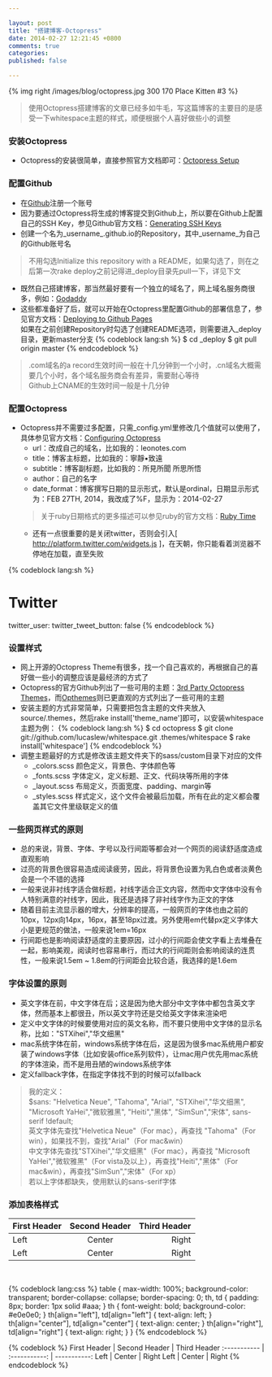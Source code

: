 ```yaml
---

layout: post
title: "搭建博客-Octopress"
date: 2014-02-27 12:21:45 +0800
comments: true
categories:
published: false

---
```


{% img right /images/blog/octopress.jpg 300 170 Place Kitten #3 %}

>使用Octopress搭建博客的文章已经多如牛毛，写这篇博客的主要目的是感受一下whitespace主题的样式，顺便根据个人喜好做些小的调整

### 安装Octopress

- Octopress的安装很简单，直接参照官方文档即可：[Octopress Setup](http://octopress.org/docs/setup/)

### 配置Github

- 在[Github](https://github.com/join)注册一个账号
- 因为要通过Octopress将生成的博客提交到Github上，所以要在Github上配置自己的SSH Key，参见Github官方文档：[Generating SSH Keys](https://help.github.com/articles/generating-ssh-keys)
- 创建一个名为_username_.github.io的Repository，其中_username_为自己的Github账号名
> 不用勾选Initialize this repository with a README，如果勾选了，则在之后第一次rake deploy之前记得进_deploy目录先pull一下，详见下文
- 既然自己搭建博客，那当然最好要有一个独立的域名了，网上域名服务商很多，例如：[Godaddy](http://www.godaddy.com/)
- 这些都准备好了后，就可以开始在Octopress里配置Github的部署信息了，参见官方文档：[Deploying to Github Pages](http://octopress.org/docs/deploying/github/)  
如果在之前创建Repository时勾选了创建README选项，则需要进入_deploy目录，更新master分支
{% codeblock lang:sh %}
$ cd _deploy
$ git pull origin master
{% endcodeblock %}
> .com域名的a record生效时间一般在十几分钟到一个小时，.cn域名大概需要几个小时，各个域名服务商会有差异，需要耐心等待  
> Github上CNAME的生效时间一般是十几分钟

### 配置Octopress

- Octopress并不需要过多配置，只需_config.yml里修改几个值就可以使用了，具体参见官方文档：[Configuring Octopress](http://octopress.org/docs/configuring/)
	- url：改成自己的域名，比如我的：leonotes.com
	- title：博客主标题，比如我的：寧靜▪致遠
	- subtitle：博客副标题，比如我的：所見所聞 所思所悟
	- author：自己的名字
	- date_format：博客撰写日期的显示形式，默认是ordinal，日期显示形式为：FEB 27TH, 2014，我改成了%F，显示为：2014-02-27
	> 关于ruby日期格式的更多描述可以参见ruby的官方文档：[Ruby Time](http://www.ruby-doc.org/core-1.9.2/Time.html#method-i-strftime)
	- 还有一点很重要的是关闭twitter，否则会引入[ http://platform.twitter.com/widgets.js ]，在天朝，你只能看着浏览器不停地在加载，直至失败
	
{% codeblock lang:sh %}
# Twitter
twitter_user:
twitter_tweet_button: false
{% endcodeblock %}

### 设置样式

- 网上开源的Octopress Theme有很多，找一个自己喜欢的，再根据自己的喜好做一些小的调整应该是最经济的方式了
- Octopress的官方Github列出了一些可用的主题：[3rd Party Octopress Themes](https://github.com/imathis/octopress/wiki/3rd-Party-Octopress-Themes)，而[Opthemes](http://opthemes.com/)则已更直观的方式列出了一些可用的主题
- 安装主题的方式非常简单，只需要把包含主题的文件夹放入source/.themes，然后rake install['theme_name']即可，以安装whitespace主题为例：
{% codeblock lang:sh %}
$ cd octopress
$ git clone git://github.com/lucaslew/whitespace.git .themes/whitespace
$ rake install['whitespace']
{% endcodeblock %}
- 调整主题最好的方式是修改该主题文件夹下的sass/custom目录下对应的文件
	- _colors.scss 颜色定义，背景色、字体颜色等
	- _fonts.scss 字体定义，定义标题、正文、代码块等所用的字体
	- _layout.scss 布局定义，页面宽度、padding、margin等
	- _styles.scss 样式定义，这个文件会被最后加载，所有在此的定义都会覆盖其它文件里级联定义的值
	
### 一些网页样式的原则
	
- 总的来说，背景、字体、字号以及行间距等都会对一个网页的阅读舒适度造成直观影响
- 过亮的背景色很容易造成阅读疲劳，因此，将背景色设置为乳白色或者淡黄色会是一个不错的选择
- 一般来说非衬线字适合做标题，衬线字适合正文内容，然而中文字体中没有令人特别满意的衬线字，因此，我还是选择了非衬线字作为正文的字体
- 随着目前主流显示器的增大，分辨率的提高，一般网页的字体也由之前的10px，12px向14px，16px，甚至18px过渡。另外使用em代替px定义字体大小是更规范的做法，一般来说1em=16px
- 行间距也是影响阅读舒适度的主要原因，过小的行间距会使文字看上去堆叠在一起，影响美观，阅读时也容易串行，而过大的行间距则会影响阅读的连贯性，一般来说1.5em ~ 1.8em的行间距会比较合适，我选择的是1.6em

### 字体设置的原则

- 英文字体在前，中文字体在后；这是因为绝大部分中文字体中都包含英文字体，然而基本上都很丑，所以英文字符还是交给英文字体来渲染吧
- 定义中文字体的时候要使用对应的英文名称，而不要只使用中文字体的显示名称，比如："STXihei","华文细黑"
- mac系统字体在前，windows系统字体在后，这是因为很多mac系统用户都安装了windows字体（比如安装office系列软件），让mac用户优先用mac系统的字体渲染，而不是用丑陋的windows系统字体
- 定义fallback字体，在指定字体找不到的时候可以fallback

> 我的定义：  
> $sans: "Helvetica Neue", "Tahoma", "Arial", "STXihei","华文细黑", "Microsoft YaHei","微软雅黑", "Heiti","黑体", "SimSun","宋体", sans-serif !default;  
> 英文字体先查找"Helvetica Neue"（For mac），再查找 "Tahoma"（For win），如果找不到，查找"Arial"（For mac&win）  
> 中文字体先查找"STXihei","华文细黑"（For mac），再查找 "Microsoft YaHei","微软雅黑"（For vista及以上），再查找"Heiti","黑体"（For mac&win），再查找"SimSun","宋体"（For xp）  
> 若以上字体都缺失，使用默认的sans-serif字体

### 添加表格样式

First Header | Second Header | Third Header
:----------- | :-----------: | -----------:
Left         | Center        | Right
Left         | Center        | Right
  
<br/>
  
{% codeblock lang:css %}
table {
	max-width: 100%;
	background-color: transparent;
	border-collapse: collapse;
	border-spacing: 0;
	th, td {
		padding: 8px;
		border: 1px solid #aaa;
	}
	th {
		font-weight: bold;
		background-color: #e0e0e0;
	}
	th[align="left"], td[align="left"] {
		text-align: left;
	}
	th[align="center"], td[align="center"] {
		text-align: center;
	}
	th[align="right"], td[align="right"] {
		text-align: right;
	}
}
{% endcodeblock %}

{% codeblock %}
First Header | Second Header | Third Header
:----------- | :-----------: | -----------:
Left         | Center        | Right
Left         | Center        | Right
{% endcodeblock %}
